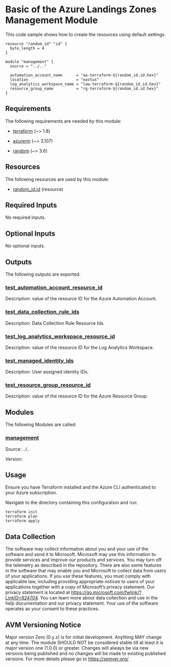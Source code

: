 <!-- BEGIN_TF_DOCS -->
# Basic of the Azure Landings Zones Management Module

This code sample shows how to create the resources using default settings.

```hcl
resource "random_id" "id" {
  byte_length = 4
}

module "management" {
  source = "../.."

  automation_account_name      = "aa-terraform-${random_id.id.hex}"
  location                     = "eastus"
  log_analytics_workspace_name = "law-terraform-${random_id.id.hex}"
  resource_group_name          = "rg-terraform-${random_id.id.hex}"
}
```

<!-- markdownlint-disable MD033 -->
## Requirements

The following requirements are needed by this module:

- <a name="requirement_terraform"></a> [terraform](#requirement\_terraform) (~> 1.8)

- <a name="requirement_azurerm"></a> [azurerm](#requirement\_azurerm) (~> 3.107)

- <a name="requirement_random"></a> [random](#requirement\_random) (~> 3.6)

## Resources

The following resources are used by this module:

- [random_id.id](https://registry.terraform.io/providers/hashicorp/random/latest/docs/resources/id) (resource)

<!-- markdownlint-disable MD013 -->
## Required Inputs

No required inputs.

## Optional Inputs

No optional inputs.

## Outputs

The following outputs are exported:

### <a name="output_test_automation_account_resource_id"></a> [test\_automation\_account\_resource\_id](#output\_test\_automation\_account\_resource\_id)

Description: value of the resource ID for the Azure Automation Account.

### <a name="output_test_data_collection_rule_ids"></a> [test\_data\_collection\_rule\_ids](#output\_test\_data\_collection\_rule\_ids)

Description: Data Collection Rule Resource Ids.

### <a name="output_test_log_analytics_workspace_resource_id"></a> [test\_log\_analytics\_workspace\_resource\_id](#output\_test\_log\_analytics\_workspace\_resource\_id)

Description: value of the resource ID for the Log Analytics Workspace.

### <a name="output_test_managed_identity_ids"></a> [test\_managed\_identity\_ids](#output\_test\_managed\_identity\_ids)

Description: User assigned identity IDs.

### <a name="output_test_resource_group_resource_id"></a> [test\_resource\_group\_resource\_id](#output\_test\_resource\_group\_resource\_id)

Description: value of the resource ID for the Azure Resource Group.

## Modules

The following Modules are called:

### <a name="module_management"></a> [management](#module\_management)

Source: ../..

Version:

## Usage

Ensure you have Terraform installed and the Azure CLI authenticated to your Azure subscription.

Navigate to the directory containing this configuration and run:

```
terraform init
terraform plan
terraform apply
```
<!-- markdownlint-disable-next-line MD041 -->
## Data Collection

The software may collect information about you and your use of the software and send it to Microsoft. Microsoft may use this information to provide services and improve our products and services. You may turn off the telemetry as described in the repository. There are also some features in the software that may enable you and Microsoft to collect data from users of your applications. If you use these features, you must comply with applicable law, including providing appropriate notices to users of your applications together with a copy of Microsoft’s privacy statement. Our privacy statement is located at <https://go.microsoft.com/fwlink/?LinkID=824704>. You can learn more about data collection and use in the help documentation and our privacy statement. Your use of the software operates as your consent to these practices.

## AVM Versioning Notice

Major version Zero (0.y.z) is for initial development. Anything MAY change at any time. The module SHOULD NOT be considered stable till at least it is major version one (1.0.0) or greater. Changes will always be via new versions being published and no changes will be made to existing published versions. For more details please go to https://semver.org/
<!-- END_TF_DOCS -->